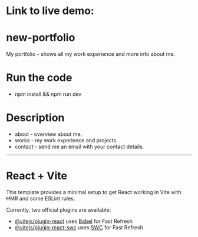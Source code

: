 # Link to live demo: 
# new-portfolio
My portfolio - shows all my work experience and more info about me.

# Run the code
* npm install && npm run dev

# Description
* about - overview about me.
* works - my work experience and projects.
* contact - send me an email with your contact details.


---------------------------------------------------------------------------------------------------------------------------------------

# React + Vite

This template provides a minimal setup to get React working in Vite with HMR and some ESLint rules.

Currently, two official plugins are available:

- [@vitejs/plugin-react](https://github.com/vitejs/vite-plugin-react/blob/main/packages/plugin-react/README.md) uses [Babel](https://babeljs.io/) for Fast Refresh
- [@vitejs/plugin-react-swc](https://github.com/vitejs/vite-plugin-react-swc) uses [SWC](https://swc.rs/) for Fast Refresh

